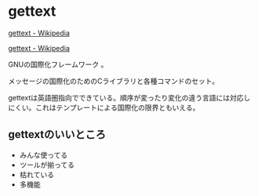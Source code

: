 # gettext

[gettext - Wikipedia](https://ja.wikipedia.org/wiki/Gettext "gettext - Wikipedia")

[gettext - Wikipedia](https://en.wikipedia.org/wiki/Gettext "gettext - Wikipedia")

GNUの国際化フレームワーク 。

メッセージの国際化のためのCライブラリと各種コマンドのセット。

gettextは英語圏指向でできている。順序が変ったり変化の違う言語には対応しにくい。これはテンプレートによる国際化の限界ともいえる。

## gettextのいいところ

- みんな使ってる
- ツールが揃ってる
- 枯れている
- 多機能
